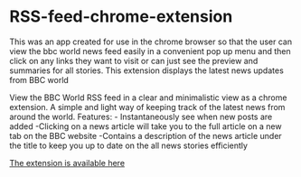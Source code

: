 # RSS-feed-chrome-extension
This was an app created for use in the chrome browser so that the user can view the bbc world news feed easily in a convenient pop up menu and then click on any links they want to visit or can just see the preview and summaries for all stories. This extension displays the latest news updates from BBC world

View the BBC World RSS feed in a clear and minimalistic view as a chrome extension. A simple and light way of keeping track of the latest news from around the world. Features: - Instantaneously see when new posts are added -Clicking on a news article will take you to the full article on a new tab on the BBC website -Contains a description of the news article under the title to keep you up to date on the all news stories efficiently

[The extension is available here](https://chrome.google.com/webstore/detail/bbc-world-rss-feed/hhgfopobaojdbdeolddhfkbjjlggampf)



